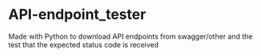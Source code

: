 # API-endpoint_tester
Made with Python to download API endpoints from swagger/other and the test that the expected status code is received
